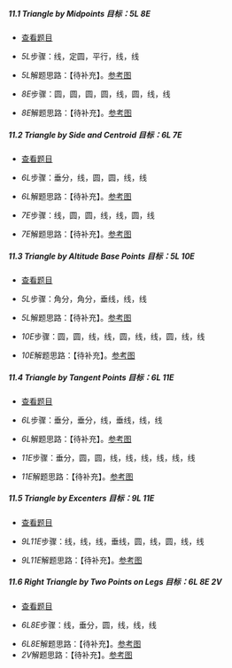 ##### 11.1 Triangle by Midpoints *目标：5L 8E*
- [查看题目](images/level/triangle-by-midpoints.png) 
+ *5L*步骤：线，定圆，平行，线，线
- *5L*解题思路：【待补充】。[参考图](solved/11.1.5L.png)
+ *8E*步骤：圆，圆，圆，圆，线，圆，线，线
- *8E*解题思路：【待补充】。[参考图](solved/11.1.8E.png)


##### 11.2 Triangle by Side and Centroid *目标：6L 7E*
- [查看题目](images/level/tr-by-side-and-centroid.png) 
+ *6L*步骤：垂分，线，圆，圆，线，线
- *6L*解题思路：【待补充】。[参考图](solved/11.2.6L.png)
+ *7E*步骤：线，圆，圆，线，线，圆，线
- *7E*解题思路：【待补充】。[参考图](solved/11.2.7E.png)


##### 11.3 Triangle by Altitude Base Points *目标：5L 10E*
- [查看题目](images/level/tr-by-altitude-bases.png) 
+ *5L*步骤：角分，角分，垂线，线，线
- *5L*解题思路：【待补充】。[参考图](solved/11.3.5L.png)
+ *10E*步骤：圆，圆，线，线，圆，线，线，圆，线，线
- *10E*解题思路：【待补充】。[参考图](solved/11.3.10E.png)


##### 11.4 Triangle by Tangent Points *目标：6L 11E*
- [查看题目](images/level/tr-by-incircle-bases.png) 
+ *6L*步骤：垂分，垂分，线，垂线，线，线
- *6L*解题思路：【待补充】。[参考图](solved/11.4.6L.png)
+ *11E*步骤：垂分，圆，圆，线，线，线，线，线，线
- *11E*解题思路：【待补充】。[参考图](solved/11.4.11E.png)


##### 11.5 Triangle by Excenters *目标：9L 11E*
- [查看题目](images/level/tr-by-excircle-centers.png) 
+ *9L11E*步骤：线，线，线，垂线，圆，线，圆，线，线
- *9L11E*解题思路：【待补充】。[参考图](solved/11.5.9L11E.png)


##### 11.6 Right Triangle by Two Points on Legs *目标：6L 8E 2V*
- [查看题目](images/level/r-tr-by2-side-points.png) 
+ *6L8E*步骤：线，垂分，圆，线，线，线
- *6L8E*解题思路：【待补充】。[参考图](solved/11.6.6L8E.png)
- *2V*解题思路：【待补充】。[参考图](solved/11.6.2V.png)

